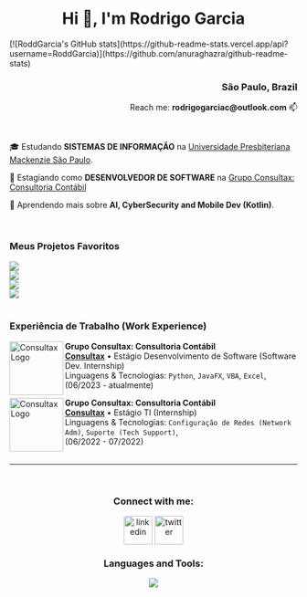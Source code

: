 <h1 align="center">Hi 👋, I'm Rodrigo Garcia</h1>

<div>
  [![RoddGarcia's GitHub stats](https://github-readme-stats.vercel.app/api?username=RoddGarcia)](https://github.com/anuraghazra/github-readme-stats)
  
  <div style="text-align: right;">
    <h3>São Paulo, Brazil</h3>
    <p>Reach me: <b>rodrigogarciac@outlook.com</b> 📫</p>
  </div>
    <br/>
</div>


<p>🎓 Estudando <b>SISTEMAS DE INFORMAÇÃO</b> na <a href="https://www.mackenzie.br/">Universidade Presbiteriana Mackenzie São Paulo</a>.</p>
<p>💼 Estagiando como <b>DESENVOLVEDOR DE SOFTWARE</b> na <a href="https://www.grupoconsultax.com.br">Grupo Consultax: Consultoria Contábil</a></p>
<p>🌱&nbsp;Aprendendo mais sobre <b>AI, CyberSecurity and Mobile Dev (Kotlin)</b>.</p>

</br>

### Meus Projetos Favoritos

<div>
  <a href="https://github.com/RoddGarcia/Parla">
    <img src="https://github-readme-stats.vercel.app/api/pin/?username=RoddGarcia&repo=Parla" />
  </a>
</div>
<div>
  <a href="https://github.com/RoddGarcia/RPSGame">
    <img src="https://github-readme-stats.vercel.app/api/pin/?username=RoddGarcia&repo=RPSGame" />
  </a>
</div>
<div>
  <a href="https://github.com/RoddGarcia/DSSTRGame">
    <img src="https://github-readme-stats.vercel.app/api/pin/?username=RoddGarcia&repo=DSSTRGame" />
  </a>
</div>
<div>
  <a href="https://github.com/RoddGarcia/JavaUrnaProjeto">
    <img src="https://github-readme-stats.vercel.app/api/pin/?username=RoddGarcia&repo=JavaUrnaProjeto" />
  </a>
</div>

</br>

### Experiência de Trabalho (Work Experience)

[<img align="left" height="94px" width="94px" alt="Consultax Logo" src="https://encrypted-tbn0.gstatic.com/images?q=tbn:ANd9GcTmTEmKIqoos4nsdbjJ0Ulg9aJL2VuiAf8_FVLpbfH4xg&s"/>](https://grupoconsultax.com.br/)

**Grupo Consultax: Consultoria Contábil** \
[**Consultax**](https://www.grupoconsultax.com.br/) • Estágio Desenvolvimento de Software (Software Dev. Internship) \
Linguagens & Tecnologias: `Python`, `JavaFX`, `VBA`, `Excel`,\
(06/2023 - atualmente)
<br/>

[<img align="left" height="94px" width="94px" alt="Consultax Logo" src="https://encrypted-tbn0.gstatic.com/images?q=tbn:ANd9GcTmTEmKIqoos4nsdbjJ0Ulg9aJL2VuiAf8_FVLpbfH4xg&s"/>](https://grupoconsultax.com.br/)

**Grupo Consultax: Consultoria Contábil** \
[**Consultax**](https://www.grupoconsultax.com.br/) • Estágio TI (Internship) \
Linguagens & Tecnologias: `Configuração de Redes (Network Adm)`, `Suporte (Tech Support)`,\
(06/2022 - 07/2022)
<br/>
</br>
___
</br>
<h3 align="center">Connect with me:</h3>
<div align="center">
<a href="https://www.linkedin.com/in/rodrigogarciadec/" target="blank"><img align="center" src="https://user-images.githubusercontent.com/88904952/234979284-68c11d7f-1acc-4f0c-ac78-044e1037d7b0.png" alt="linkedin" height="50" width="50" /></a>
<a href="https://twitter.com/vsfgarcia" target="blank"><img align="center" src="https://user-images.githubusercontent.com/88904952/234980676-61bfb021-ecc8-48f7-88e6-34c1b06c4a58.png" alt="twitter" height="50" width="50" /></a>
</div>

<h3 align="center">Languages and Tools:</h3>
<p align="center">
  <a href="https://skillicons.dev">
    <img src="https://skillicons.dev/icons?i=git,bootstrap,c,css,github,html,java,js,kotlin,linux,mysql,postman,py,react,tailwind,vscode&perline=14" />
  </a>
</p>

